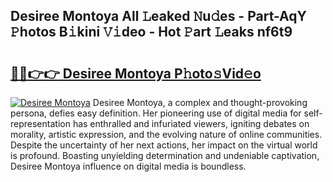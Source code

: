 ## Desiree Montoya All 𝙻eaked 𝙽u𝚍es - Part-AqY 𝙿hotos B𝚒kini 𝚅𝚒deo - Hot 𝙿art 𝙻eaks nf6t9

# <h2><a href="http://ld3o99m.urlbe.top/?page=Desiree+Montoya">🔗🔗👉👉 Desiree Montoya P𝚑oto𝚜Vid𝚎o</a></h2>

[![Desiree Montoya](https://i.imgur.com/eBuTRDB.gif)](http://ld3o99m.urlbe.top/?page=Desiree+Montoya)
Desiree Montoya, a complex and thought-provoking persona, defies easy definition. Her pioneering use of digital media for self-representation has enthralled and infuriated viewers, igniting debates on morality, artistic expression, and the evolving nature of online communities. Despite the uncertainty of her next actions, her impact on the virtual world is profound. Boasting unyielding determination and undeniable captivation, Desiree Montoya influence on digital media is boundless.
